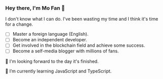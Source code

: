 ### Hey there, I'm Mo Fan 👋

I don't know what I can do. I've been wasting my time and I think it's time for a change.

- [ ] Master a foreign language (English).
- [ ] Become an independent developer.
- [ ] Get involved in the blockchain field and achieve some success.
- [ ] Become a self-media blogger with millions of fans.

💬 I'm looking forward to the day it's finished.

🌱 I’m currently learning JavaScript and TypeScript.

<!--
**agoodbook/agoodbook** is a ✨ _special_ ✨ repository because its `README.md` (this file) appears on your GitHub profile.

Here are some ideas to get you started:

- 🔭 I’m currently working on ...
- 🌱 I’m currently learning ...
- 👯 I’m looking to collaborate on ...
- 🤔 I’m looking for help with ...
- 💬 Ask me about ...
- 📫 How to reach me: ...
- 😄 Pronouns: ...
- ⚡ Fun fact: ...
-->
